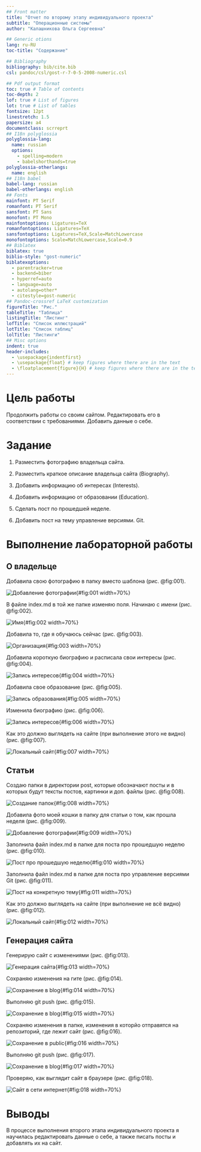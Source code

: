 ```yaml
---
## Front matter
title: "Отчет по второму этапу индивидуального проекта"
subtitle: "Операционные системы"
author: "Калашникова Ольга Сергеевна"

## Generic otions
lang: ru-RU
toc-title: "Содержание"

## Bibliography
bibliography: bib/cite.bib
csl: pandoc/csl/gost-r-7-0-5-2008-numeric.csl

## Pdf output format
toc: true # Table of contents
toc-depth: 2
lof: true # List of figures
lot: true # List of tables
fontsize: 12pt
linestretch: 1.5
papersize: a4
documentclass: scrreprt
## I18n polyglossia
polyglossia-lang:
  name: russian
  options:
	- spelling=modern
	- babelshorthands=true
polyglossia-otherlangs:
  name: english
## I18n babel
babel-lang: russian
babel-otherlangs: english
## Fonts
mainfont: PT Serif
romanfont: PT Serif
sansfont: PT Sans
monofont: PT Mono
mainfontoptions: Ligatures=TeX
romanfontoptions: Ligatures=TeX
sansfontoptions: Ligatures=TeX,Scale=MatchLowercase
monofontoptions: Scale=MatchLowercase,Scale=0.9
## Biblatex
biblatex: true
biblio-style: "gost-numeric"
biblatexoptions:
  - parentracker=true
  - backend=biber
  - hyperref=auto
  - language=auto
  - autolang=other*
  - citestyle=gost-numeric
## Pandoc-crossref LaTeX customization
figureTitle: "Рис."
tableTitle: "Таблица"
listingTitle: "Листинг"
lofTitle: "Список иллюстраций"
lotTitle: "Список таблиц"
lolTitle: "Листинги"
## Misc options
indent: true
header-includes:
  - \usepackage{indentfirst}
  - \usepackage{float} # keep figures where there are in the text
  - \floatplacement{figure}{H} # keep figures where there are in the text
---
```


# Цель работы

Продолжить работы со своим сайтом. Редактировать его в соответствии с требованиями. Добавить данные о себе.

# Задание

1. Разместить фотографию владельца сайта.

2. Разместить краткое описание владельца сайта (Biography).

3. Добавить информацию об интересах (Interests).

4. Добавить информацию от образовании (Education).

5. Сделать пост по прошедшей неделе.

6. Добавить пост на тему управление версиями. Git.

# Выполнение лабораторной работы

## О владельце

Добавила свою фотографию в папку вместо шаблона (рис. @fig:001).

![Добавление фотографии](image/1.png){#fig:001 width=70%}

В файле index.md в той же папке изменяю поля. Начинаю с имени (рис. @fig:002).

![Имя](image/2.png){#fig:002 width=70%}

Добавила то, где я обучаюсь сейчас (рис. @fig:003).

![Организация](image/3.png){#fig:003 width=70%}

Добавила короткую биографию и расписала свои интересы (рис. @fig:004).

![Запись интересов](image/4.png){#fig:004 width=70%}

Добавила свое образование (рис. @fig:005).

![Запись образования](image/5.png){#fig:005 width=70%}

Изменила биографию (рис. @fig:006).

![Запись интересов](image/6.png){#fig:006 width=70%}

Как это должно выглядеть на сайте (при выполнение этого не видно) (рис. @fig:007).

![Локальный сайт](image/7.png){#fig:007 width=70%}

## Статьи

Создаю папки в директории post, которые обозначают посты и в которых будут тексты постов, картинки и доп. файлы (рис. @fig:008).

![Создание папок](image/8.png){#fig:008 width=70%}

Добавила фото моей кошки в папку для статьи о том, как прошла неделя (рис. @fig:009).

![Добавление фотографии](image/9.png){#fig:009 width=70%}

Заполнила файл index.md в папке для поста про прошедшую неделю (рис. @fig:010).

![Пост про прошедшую неделю](image/10.png){#fig:010 width=70%}

Заполнила файл index.md в папке для поста про управление версиями Git (рис. @fig:011).

![Пост на конкретную тему](image/11.png){#fig:011 width=70%}

Как это должно выглядеть на сайте (при выполнение не всё видно) (рис. @fig:012).

![Локальный сайт](image/12.png){#fig:012 width=70%}

## Генерация сайта

Генерирую сайт с изменениями (рис. @fig:013).

![Генерация сайта](image/13.png){#fig:013 width=70%}

Сохраняю изменения на гите  (рис. @fig:014).

![Сохранение в blog](image/14.png){#fig:014 width=70%}

Выполняю git push (рис. @fig:015).

![Сохранение в blog](image/15.png){#fig:015 width=70%}

Сохраняю изменения в папке, изменения в которйо отправятся на репозиторий, где лежит сайт (рис. @fig:016).

![Сохранение в public](image/16.png){#fig:016 width=70%}

Выполняю git push (рис. @fig:017).

![Сохранение в blog](image/17.png){#fig:017 width=70%}

Проверяю, как выглядит сайт в браузере (рис. @fig:018).

![Сайт в сети интернет](image/18.png){#fig:018 width=70%}

# Выводы

В процессе выполнения второго этапа индивидуального проекта я научилась редактировать данные о себе, а также писать посты и добавлять их на сайт.
